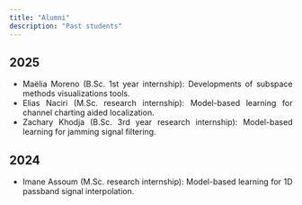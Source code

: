 ```yaml
---
title: "Alumni"
description: "Past students"
---
```

<div style="text-align: justify;">

## 2025 
- Maëlia Moreno (B.Sc. 1st year internship): Developments of subspace methods visualizations tools.
- Elias Naciri (M.Sc. research internship): Model-based learning for channel charting aided localization.
- Zachary Khodja (B.Sc. 3rd year research internship): Model-based learning for jamming signal filtering.

## 2024
- Imane Assoum (M.Sc. research internship): Model-based learning for 1D passband signal interpolation.

</div>